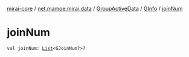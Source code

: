 [mirai-core](../../../index.md) / [net.mamoe.mirai.data](../../index.md) / [GroupActiveData](../index.md) / [GInfo](index.md) / [joinNum](./join-num.md)

# joinNum

`val joinNum: `[`List`](https://kotlinlang.org/api/latest/jvm/stdlib/kotlin.collections/-list/index.html)`<GJoinNum?>?`
